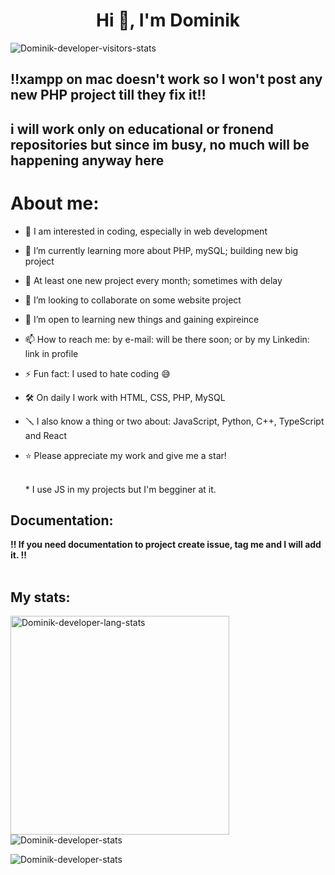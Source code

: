 <h1 align="center">Hi 👋, I'm Dominik </h1>
<p align="left"> <img src="https://komarev.com/ghpvc/?username=Dominik-devekoper&label=Profile%20views&color=0e75b6&style=flat" alt="Dominik-developer-visitors-stats" /> </p>

## ‼️xampp on mac doesn't work so I won't post any new PHP project till they fix it‼️
## i will work only on educational or fronend repositories but since im busy, no much will be happening anyway here


# About me:

<!-- - 👋 Hi, I’m @Dominik-developer -->
- 👀 I am interested in coding, especially in web development
- 🌱 I’m currently learning more about PHP, mySQL; building new big project 
- 🧩 At least one new project every month; sometimes with delay
- 💞️ I’m looking to collaborate on some website project
- 🤲 I’m open to learning new things and gaining expireince
- 📫 How to reach me: by e-mail: will be there soon; or by my Linkedin: link in profile <!--linkedin.com/in/dominik-szczepański-2a5287294-->
- ⚡ Fun fact: I used to hate coding 😅
- 🛠 On daily I work with HTML, CSS, PHP, MySQL
- 🪛 I also know a thing or two about: JavaScript, Python, C++, TypeScript and React
- ⭐️ Please appreciate my work and give me a star!

  <br>* I use JS in my projects but I'm begginer at it.


## Documentation: 
  <b>‼️ If you need documentation to project create issue, tag me and I will add it. ‼️</b>
  <br><br>
  
 <!-- <br><b>=== GETTING BACK ON GITHUB‼️ === </b> -->

## My stats: 
<p><img align="left" width="350px" src="https://github-readme-stats.vercel.app/api/top-langs?username=Dominik-developer&show_icons=true&locale=en&layout=compact" alt="Dominik-developer-lang-stats" /></p>
<p>&nbsp;<img align="center" src="https://github-readme-stats.vercel.app/api?username=Dominik-developer&show_icons=true&locale=en" alt="Dominik-developer-stats" /></p>
<p><img align="center" src="https://github-readme-streak-stats.herokuapp.com/?user=Dominik-developer&show_icons=true&locale=en" alt="Dominik-developer-stats" /></p>
